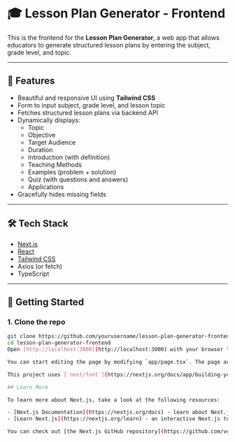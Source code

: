 # 🎓 Lesson Plan Generator - Frontend

This is the frontend for the **Lesson Plan Generator**, a web app that allows educators to generate structured lesson plans by entering the subject, grade level, and topic.

---

## 🌟 Features

- Beautiful and responsive UI using **Tailwind CSS**
- Form to input subject, grade level, and lesson topic
- Fetches structured lesson plans via backend API
- Dynamically displays:
  - Topic
  - Objective
  - Target Audience
  - Duration
  - Introduction (with definition)
  - Teaching Methods
  - Examples (problem + solution)
  - Quiz (with questions and answers)
  - Applications
- Gracefully hides missing fields

---

## 🛠️ Tech Stack

- [Next.js](https://nextjs.org/)
- [React](https://reactjs.org/)
- [Tailwind CSS](https://tailwindcss.com/)
- Axios (or fetch)
- TypeScript

---

## 🚀 Getting Started

### 1. Clone the repo

```bash
git clone https://github.com/yourusername/lesson-plan-generator-frontend.git
cd lesson-plan-generator-frontend
Open [http://localhost:3000](http://localhost:3000) with your browser to see the result.

You can start editing the page by modifying `app/page.tsx`. The page auto-updates as you edit the file.

This project uses [`next/font`](https://nextjs.org/docs/app/building-your-application/optimizing/fonts) to automatically optimize and load [Geist](https://vercel.com/font), a new font family for Vercel.

## Learn More

To learn more about Next.js, take a look at the following resources:

- [Next.js Documentation](https://nextjs.org/docs) - learn about Next.js features and API.
- [Learn Next.js](https://nextjs.org/learn) - an interactive Next.js tutorial.

You can check out [the Next.js GitHub repository](https://github.com/vercel/next.js) - your feedback and contributions are welcome!